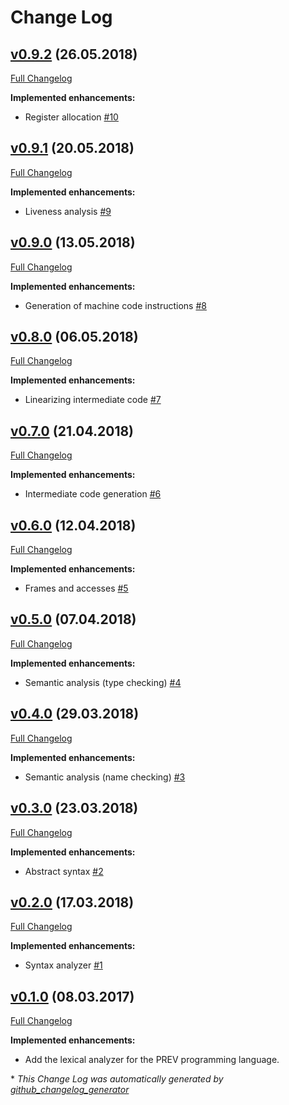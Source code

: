 # Change Log

## [v0.9.2](https://github.com/PalcicZan/prev-compiler/tree/v0.9.2) (26.05.2018)
[Full Changelog](https://github.com/PalcicZan/prev-compiler/compare/v0.9.1...v0.9.2)

**Implemented enhancements:**

- Register allocation [\#10](https://github.com/PalcicZan/prev-compiler/issues/10)

## [v0.9.1](https://github.com/PalcicZan/prev-compiler/tree/v0.9.1) (20.05.2018)
[Full Changelog](https://github.com/PalcicZan/prev-compiler/compare/v0.9.0...v0.9.1)

**Implemented enhancements:**

- Liveness analysis [\#9](https://github.com/PalcicZan/prev-compiler/issues/9)

## [v0.9.0](https://github.com/PalcicZan/prev-compiler/tree/v0.9.0) (13.05.2018)
[Full Changelog](https://github.com/PalcicZan/prev-compiler/compare/v0.8.0...v0.9.0)

**Implemented enhancements:**

- Generation of machine code instructions [\#8](https://github.com/PalcicZan/prev-compiler/issues/8)

## [v0.8.0](https://github.com/PalcicZan/prev-compiler/tree/v0.8.0) (06.05.2018)
[Full Changelog](https://github.com/PalcicZan/prev-compiler/compare/v0.7.0...v0.8.0)

**Implemented enhancements:**

- Linearizing intermediate code [\#7](https://github.com/PalcicZan/prev-compiler/issues/7)

## [v0.7.0](https://github.com/PalcicZan/prev-compiler/tree/v0.7.0) (21.04.2018)
[Full Changelog](https://github.com/PalcicZan/prev-compiler/compare/v0.6.0...v0.7.0)

**Implemented enhancements:**

- Intermediate code generation [\#6](https://github.com/PalcicZan/prev-compiler/issues/6)

## [v0.6.0](https://github.com/PalcicZan/prev-compiler/tree/v0.6.0) (12.04.2018)
[Full Changelog](https://github.com/PalcicZan/prev-compiler/compare/v0.5.0...v0.6.0)

**Implemented enhancements:**

- Frames and accesses [\#5](https://github.com/PalcicZan/prev-compiler/issues/5)

## [v0.5.0](https://github.com/PalcicZan/prev-compiler/tree/v0.5.0) (07.04.2018)
[Full Changelog](https://github.com/PalcicZan/prev-compiler/compare/v0.4.0...v0.5.0)

**Implemented enhancements:**

- Semantic analysis \(type checking\) [\#4](https://github.com/PalcicZan/prev-compiler/issues/4)

## [v0.4.0](https://github.com/PalcicZan/prev-compiler/tree/v0.4.0) (29.03.2018)
[Full Changelog](https://github.com/PalcicZan/prev-compiler/compare/v0.3.0...v0.4.0)

**Implemented enhancements:**

- Semantic analysis \(name checking\) [\#3](https://github.com/PalcicZan/prev-compiler/issues/3)

## [v0.3.0](https://github.com/PalcicZan/prev-compiler/tree/v0.3.0) (23.03.2018)
[Full Changelog](https://github.com/PalcicZan/prev-compiler/compare/v0.2.0...v0.3.0)

**Implemented enhancements:**

- Abstract syntax [\#2](https://github.com/PalcicZan/prev-compiler/issues/2)

## [v0.2.0](https://github.com/PalcicZan/prev-compiler/tree/v0.2.0) (17.03.2018)
[Full Changelog](https://github.com/PalcicZan/prev-compiler/compare/v0.1.0...v0.2.0)

**Implemented enhancements:**

- Syntax analyzer [\#1](https://github.com/PalcicZan/prev-compiler/issues/1)

## [v0.1.0](https://github.com/PalcicZan/prev-compiler/tree/v0.1.0) (08.03.2017)
[Full Changelog](https://github.com/PalcicZan/prev-compiler/compare/4056d5da106c367908310df1bf54b4d0dce819e8...master)

**Implemented enhancements:**

- Add the lexical analyzer for the PREV programming language.

\* *This Change Log was automatically generated by [github_changelog_generator](https://github.com/skywinder/Github-Changelog-Generator)*